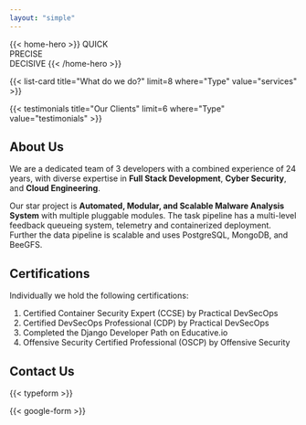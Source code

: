 ```yaml
---
layout: "simple"
---
```


{{< home-hero >}}
QUICK<br/>
PRECISE<br/>
DECISIVE
{{< /home-hero >}}

<!-- Specialty in full-stack development, NLP, open-source language models, DevOps, and security. Committed to delivering excellence that drives your business forward. -->

{{< list-card title="What do we do?" limit=8 where="Type" value="services" >}}

<!-- ## The CodeBallistix Promise

Every line of code we write at CodeBallistix is aimed at pushing the boundaries of what's possible, transforming challenges into opportunities, and turning ideas into reality. Your vision, powered by our technological expertise, is the formula for success. -->

{{< testimonials title="Our Clients" limit=6 where="Type" value="testimonials" >}}

## About Us

We are a dedicated team of 3 developers with a combined experience of 24 years, with diverse expertise in **Full Stack Development**, **Cyber Security**, and **Cloud Engineering**.

Our star project is **Automated, Modular, and Scalable Malware Analysis System** with multiple pluggable modules. The task pipeline has a multi-level feedback queueing system, telemetry and containerized deployment. Further the data pipeline is scalable and uses PostgreSQL, MongoDB, and BeeGFS.

## Certifications
Individually we hold the following certifications:
1. Certified Container Security Expert (CCSE) by Practical DevSecOps
1. Certified DevSecOps Professional (CDP) by Practical DevSecOps
1. Completed the Django Developer Path on Educative.io
1. Offensive Security Certified Professional (OSCP) by Offensive Security

## Contact Us
{{< typeform >}}

{{< google-form >}}